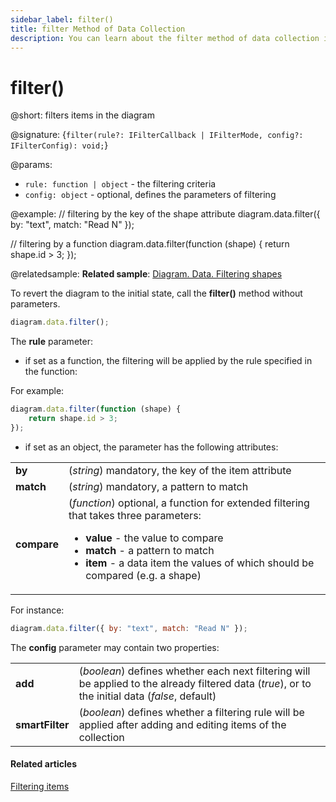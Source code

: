 ```yaml
---
sidebar_label: filter()
title: filter Method of Data Collection
description: You can learn about the filter method of data collection in the documentation of the DHTMLX JavaScript Diagram library. Browse developer guides and API reference, try out code examples and live demos, and download a free 30-day evaluation version of DHTMLX Diagram.
---
```


# filter()

@short: filters items in the diagram

@signature: {`filter(rule?: IFilterCallback | IFilterMode, config?: IFilterConfig): void;`}

@params:
- `rule: function | object` - the filtering criteria
- `config: object` - optional, defines the parameters of filtering

@example:
// filtering by the key of the shape attribute
diagram.data.filter({ by: "text", match: "Read N" });

// filtering by a function
diagram.data.filter(function (shape) {
    return shape.id > 3;
});

@relatedsample:
**Related sample**: [Diagram. Data. Filtering shapes](https://snippet.dhtmlx.com/tm43bsgn)

To revert the diagram to the initial state, call the **filter()** method without parameters.

~~~js
diagram.data.filter();
~~~

The **rule** parameter:

- if set as a function, the filtering will be applied by the rule specified in the function:

For example:

~~~js
diagram.data.filter(function (shape) {
    return shape.id > 3;
});
~~~

- if set as an object, the parameter has the following attributes:

<table>
	<tbody>
        <tr>
			<td><b>by</b></td>
			<td>(<i>string</i>) mandatory, the key of the item attribute</td>
		</tr>
        <tr>
			<td><b>match</b></td>
			<td>(<i>string</i>) mandatory, a pattern to match</td>
		</tr>
        <tr>
			<td><b>compare</b></td>
			<td>(<i>function</i>) optional, a function for extended filtering that takes three parameters:
                <ul>
                    <li><b>value</b> - the value to compare</li>
                    <li><b>match</b> - a pattern to match</li>
                    <li><b>item</b> - a data item the values of which should be compared (e.g. a shape)</li>
                </ul>
            </td>
		</tr>
    </tbody>
</table>

For instance:

~~~js
diagram.data.filter({ by: "text", match: "Read N" });
~~~

The **config** parameter may contain two properties:

<table>
	<tbody>
        <tr>
			<td><b>add</b></td>
			<td>(<i>boolean</i>) defines whether each next filtering will be applied to the already filtered data (<i>true</i>), or to the initial data (<i>false</i>, default)</td>
		</tr>
        <tr>
			<td><b>smartFilter</b></td>
			<td>(<i>boolean</i>) defines whether a filtering rule will be applied after adding and editing items of the collection
            </td>
		</tr>
    </tbody>
</table>

#### Related articles

[Filtering items](../../../guides/manipulating_items/#filtering-items)